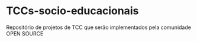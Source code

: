 # TCCs-socio-educacionais
Repositório de projetos de TCC que serão implementados pela comunidade OPEN SOURCE

